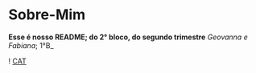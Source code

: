 # Sobre-Mim
**Esse é nosso README; do 2° bloco, do segundo trimestre**
_Geovanna e Fabiana_; 1°B_

! [CAT ](https://tenor.com/pt-BR/view/capple-gif-2199411213871050283)
